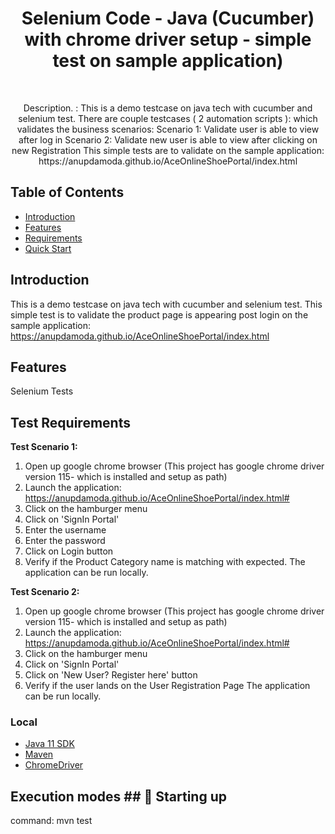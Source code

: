 <h1 align="center"> Selenium Code - Java (Cucumber) with chrome driver setup - simple test on sample application)  </h1> <br>

<p align="center">
  Description. : This is a demo testcase on java tech with cucumber and selenium test.
There are couple testcases ( 2 automation scripts ): which validates the business scenarios:
Scenario 1: Validate user is able to view after log in
Scenario 2: Validate new user is able to view after clicking on new Registration
This simple tests are to validate on the sample application: https://anupdamoda.github.io/AceOnlineShoePortal/index.html

</p>


## Table of Contents

- [Introduction](#introduction)
- [Features](#features)
- [Requirements](#requirements)
- [Quick Start](#quick-start)




## Introduction
This is a demo testcase on java tech with cucumber and selenium test.
This simple test is to validate the product page is appearing post login on the sample application: https://anupdamoda.github.io/AceOnlineShoePortal/index.html

## Features
Selenium Tests


## Test Requirements

<b> Test Scenario 1: </b>
1. Open up google chrome browser (This project has google chrome driver version 115- which is installed and setup as path)
2. Launch the application: https://anupdamoda.github.io/AceOnlineShoePortal/index.html#
3. Click on the hamburger menu
4. Click on 'SignIn Portal'
5. Enter the username
6. Enter the password
7. Click on Login button
8. Verify if the Product Category name is matching with expected.
   The application can be run locally.

<b> Test Scenario 2: </b>
1. Open up google chrome browser (This project has google chrome driver version 115- which is installed and setup as path)
2. Launch the application: https://anupdamoda.github.io/AceOnlineShoePortal/index.html#
3. Click on the hamburger menu
4. Click on 'SignIn Portal'
7. Click on 'New User? Register here' button
8. Verify if the user lands on the User Registration Page
   The application can be run locally.



### Local
* [Java 11 SDK](https://www.oracle.com/au/java/technologies/javase/jdk11-archive-downloads.html)
* [Maven](https://maven.apache.org/download.cgi)
* [ChromeDriver](https://chromedriver.chromium.org/downloads) 

## Execution modes ## 🤖 Starting up

command: mvn test

